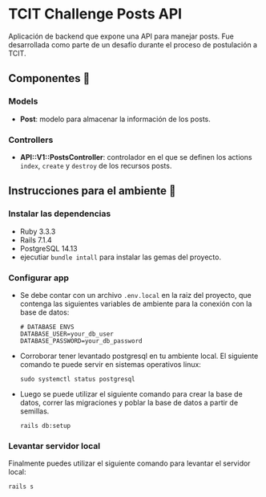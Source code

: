 # TCIT Challenge Posts API

Aplicación de backend que expone una API para manejar posts. Fue desarrollada como parte de un desafío durante el proceso de postulación a TCIT.

## Componentes 🧩

### Models

- **Post**: modelo para almacenar la información de los posts.

### Controllers

- **API::V1::PostsController**: controlador en el que se definen los actions `index`, `create` y `destroy` de los recursos posts.

## Instrucciones para el ambiente 📝

### Instalar las dependencias

- Ruby 3.3.3
- Rails 7.1.4
- PostgreSQL 14.13
- ejecutiar `bundle intall` para instalar las gemas del proyecto.

### Configurar app

- Se debe contar con un archivo `.env.local` en la raiz del proyecto, que contenga las siguientes variables de ambiente para la conexión con la base de datos:
    ```
    # DATABASE ENVS
    DATABASE_USER=your_db_user
    DATABASE_PASSWORD=your_db_password
    ```
- Corroborar tener levantado postgresql en tu ambiente local. El siguiente comando te puede servir en sistemas operativos linux:
    ```
    sudo systemctl status postgresql
    ```
- Luego se puede utilizar el siguiente comando para crear la base de datos, correr las migraciones y poblar la base de datos a partir de semillas.
    ```
    rails db:setup
    ```
### Levantar servidor local

Finalmente puedes utilizar el siguiente comando para levantar el servidor local:
```
rails s
```